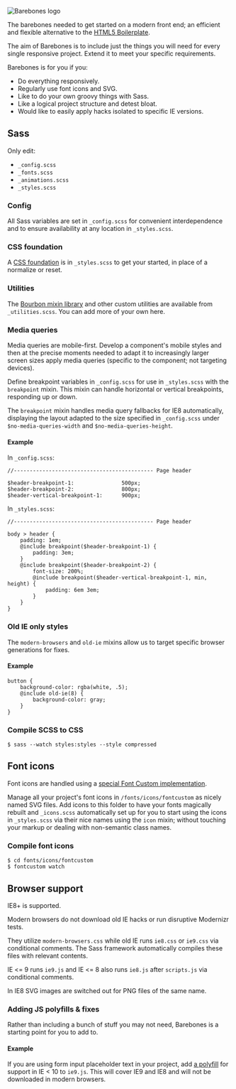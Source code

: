 ![Barebones logo](http://jaydenseric.com/shared/barebones-logo.svg)

The barebones needed to get started on a modern front end; an efficient and flexible alternative to the [HTML5 Boilerplate](http://html5boilerplate.com).

The aim of Barebones is to include just the things you will need for every single responsive project. Extend it to meet your specific requirements.

Barebones is for you if you:

- Do everything responsively.
- Regularly use font icons and SVG.
- Like to do your own groovy things with Sass.
- Like a logical project structure and detest bloat.
- Would like to easily apply hacks isolated to specific IE versions.

## Sass

Only edit:

- `_config.scss`
- `_fonts.scss`
- `_animations.scss`
- `_styles.scss`

### Config

All Sass variables are set in `_config.scss` for convenient interdependence and to ensure availability at any location in `_styles.scss`.

### CSS foundation

A [CSS foundation](http://jaydenseric.com/blog/forget-normalize-or-resets-lay-your-own-css-foundation) is in `_styles.scss` to get your started, in place of a normalize or reset.

### Utilities

The [Bourbon mixin library](http://bourbon.io) and other custom utilities are available from `_utilities.scss`. You can add more of your own here.

### Media queries

Media queries are mobile-first. Develop a component's mobile styles and then at the precise moments needed to adapt it to increasingly larger screen sizes apply media queries (specific to the component; not targeting devices).

Define breakpoint variables in `_config.scss` for use in `_styles.scss` with the `breakpoint` mixin. This mixin can handle horizontal or vertical breakpoints, responding up or down.

The `breakpoint` mixin handles media query fallbacks for IE8 automatically, displaying the layout adapted to the size specified in `_config.scss` under `$no-media-queries-width` and `$no-media-queries-height`.

#### Example

In `_config.scss`:

    //-------------------------------------------- Page header

    $header-breakpoint-1:				500px;
    $header-breakpoint-2:				800px;
    $header-vertical-breakpoint-1:		900px;

In `_styles.scss`:

    //-------------------------------------------- Page header
    
	body > header {
		padding: 1em;
		@include breakpoint($header-breakpoint-1) {
    	    padding: 3em;
        }
        @include breakpoint($header-breakpoint-2) {
    	    font-size: 200%;
    	    @include breakpoint($header-vertical-breakpoint-1, min, height) {
    	    	padding: 6em 3em;
            }
        }
	}

### Old IE only styles

The `modern-browsers` and `old-ie` mixins allow us to target specific browser generations for fixes.

#### Example

    button {
    	background-color: rgba(white, .5);
    	@include old-ie(8) {
    		background-color: gray;
    	}
    }

### Compile SCSS to CSS

    $ sass --watch styles:styles --style compressed

## Font icons

Font icons are handled using a [special Font Custom implementation](http://jaydenseric.com/blog/font-icons-like-a-boss-with-sass-and-font-custom).

Manage all your project's font icons in `/fonts/icons/fontcustom` as nicely named SVG files. Add icons to this folder to have your fonts magically rebuilt and `_icons.scss` automatically set up for you to start using the icons in `_styles.scss` via their nice names using the `icon` mixin; without touching your markup or dealing with non-semantic class names.

### Compile font icons

    $ cd fonts/icons/fontcustom
    $ fontcustom watch

## Browser support

IE8+ is supported.

Modern browsers do not download old IE hacks or run disruptive Modernizr tests.

They utilize `modern-browsers.css` while old IE runs `ie8.css` or `ie9.css` via conditional comments. The Sass framework automatically compiles these files with relevant contents.

IE <= 9 runs `ie9.js` and IE <= 8 also runs `ie8.js` after `scripts.js` via conditional comments.

In IE8 SVG images are switched out for PNG files of the same name.

### Adding JS polyfills & fixes

Rather than including a bunch of stuff you may not need, Barebones is a starting point for you to add to.

#### Example

If you are using form input placeholder text in your project, add [a polyfill](http://mths.be/placeholder) for support in IE < 10 to `ie9.js`. This will cover IE9 and IE8 and will not be downloaded in modern browsers.